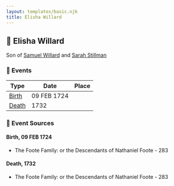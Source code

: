 ```yaml
---
layout: templates/basic.njk
title: Elisha Willard
---
```

## 🔵 Elisha Willard

Son of [Samuel Willard](/people/1/12362566) and [Sarah Stillman](/people/9/9722974)

### 📆 Events

Type | Date | Place
------ | ------ | ------
[Birth](#event-eaa76c5a-d1bf-439d-9eec-b5101581e179) | 09 FEB 1724 |
[Death](#event-663fcfb3-a4fe-4097-b5ac-01d34fb16bcd) | 1732 |

### 📰 Event Sources

#### <a id="event-eaa76c5a-d1bf-439d-9eec-b5101581e179"></a> Birth, 09 FEB 1724
* The Foote Family: or the Descendants of Nathaniel Foote  - 283

#### <a id="event-663fcfb3-a4fe-4097-b5ac-01d34fb16bcd"></a> Death, 1732
* The Foote Family: or the Descendants of Nathaniel Foote  - 283